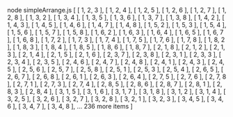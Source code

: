 node simpleArrange.js
[
[ 1, 2, 3 ], [ 1, 2, 4 ], [ 1, 2, 5 ], [ 1, 2, 6 ], [ 1, 2, 7 ],
[ 1, 2, 8 ], [ 1, 3, 2 ], [ 1, 3, 4 ], [ 1, 3, 5 ], [ 1, 3, 6 ],
[ 1, 3, 7 ], [ 1, 3, 8 ], [ 1, 4, 2 ], [ 1, 4, 3 ], [ 1, 4, 5 ],
[ 1, 4, 6 ], [ 1, 4, 7 ], [ 1, 4, 8 ], [ 1, 5, 2 ], [ 1, 5, 3 ],
[ 1, 5, 4 ], [ 1, 5, 6 ], [ 1, 5, 7 ], [ 1, 5, 8 ], [ 1, 6, 2 ],
[ 1, 6, 3 ], [ 1, 6, 4 ], [ 1, 6, 5 ], [ 1, 6, 7 ], [ 1, 6, 8 ],
[ 1, 7, 2 ], [ 1, 7, 3 ], [ 1, 7, 4 ], [ 1, 7, 5 ], [ 1, 7, 6 ],
[ 1, 7, 8 ], [ 1, 8, 2 ], [ 1, 8, 3 ], [ 1, 8, 4 ], [ 1, 8, 5 ],
[ 1, 8, 6 ], [ 1, 8, 7 ], [ 2, 1, 8 ], [ 2, 1, 2 ], [ 2, 1, 3 ],
[ 2, 1, 4 ], [ 2, 1, 5 ], [ 2, 1, 6 ], [ 2, 3, 7 ], [ 2, 3, 8 ],
[ 2, 3, 1 ], [ 2, 3, 3 ], [ 2, 3, 4 ], [ 2, 3, 5 ], [ 2, 4, 6 ],
[ 2, 4, 7 ], [ 2, 4, 8 ], [ 2, 4, 1 ], [ 2, 4, 3 ], [ 2, 4, 5 ],
[ 2, 5, 6 ], [ 2, 5, 7 ], [ 2, 5, 8 ], [ 2, 5, 1 ], [ 2, 5, 3 ],
[ 2, 5, 4 ], [ 2, 6, 5 ], [ 2, 6, 7 ], [ 2, 6, 8 ], [ 2, 6, 1 ],
[ 2, 6, 3 ], [ 2, 6, 4 ], [ 2, 7, 5 ], [ 2, 7, 6 ], [ 2, 7, 8 ],
[ 2, 7, 1 ], [ 2, 7, 3 ], [ 2, 7, 4 ], [ 2, 8, 5 ], [ 2, 8, 6 ],
[ 2, 8, 7 ], [ 2, 8, 1 ], [ 2, 8, 3 ], [ 2, 8, 4 ], [ 3, 1, 5 ],
[ 3, 1, 6 ], [ 3, 1, 7 ], [ 3, 1, 8 ], [ 3, 1, 2 ], [ 3, 1, 4 ],
[ 3, 2, 5 ], [ 3, 2, 6 ], [ 3, 2, 7 ], [ 3, 2, 8 ], [ 3, 2, 1 ],
[ 3, 2, 3 ], [ 3, 4, 5 ], [ 3, 4, 6 ], [ 3, 4, 7 ], [ 3, 4, 8 ],
... 236 more items
]
